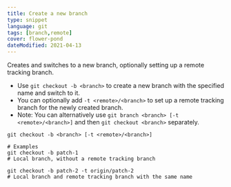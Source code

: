 ```yaml
---
title: Create a new branch
type: snippet
language: git
tags: [branch,remote]
cover: flower-pond
dateModified: 2021-04-13
---
```


Creates and switches to a new branch, optionally setting up a remote tracking branch.

- Use `git checkout -b <branch>` to create a new branch with the specified name and switch to it.
- You can optionally add `-t <remote>/<branch>` to set up a remote tracking branch for the newly created branch.
- Note: You can alternatively use `git branch <branch> [-t <remote>/<branch>]` and then `git checkout <branch>` separately.

```shell
git checkout -b <branch> [-t <remote>/<branch>]

# Examples
git checkout -b patch-1
# Local branch, without a remote tracking branch

git checkout -b patch-2 -t origin/patch-2
# Local branch and remote tracking branch with the same name
```
